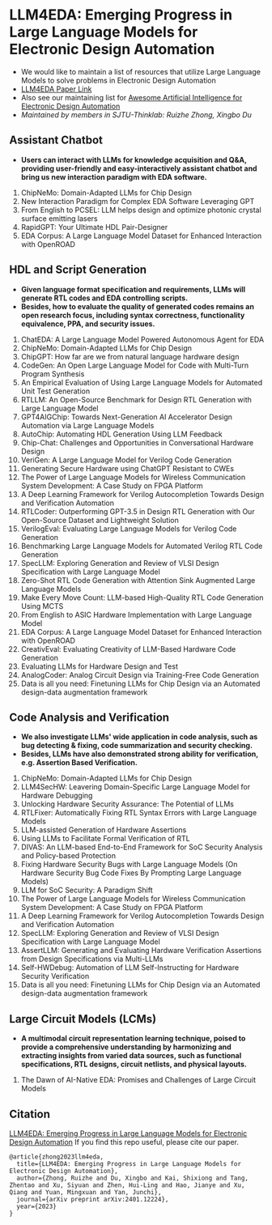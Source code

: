 # LLM4EDA: Emerging Progress in Large Language Models for Electronic Design Automation
- We would like to maintain a list of resources that utilize Large Language Models to solve problems in Electronic Design Automation
- [LLM4EDA Paper Link](https://arxiv.org/abs/2401.12224)
- Also see our maintaining list for [Awesome Artificial Intelligence for Electronic Design Automation](https://github.com/Thinklab-SJTU/awesome-ai4eda)
- *Maintained by members in SJTU-Thinklab: Ruizhe Zhong, Xingbo Du*



## Assistant Chatbot
- **Users can interact with LLMs for knowledge acquisition and Q&A, providing user-friendly and easy-interactively assistant chatbot and bring us new interaction paradigm with EDA software.**
1. ChipNeMo: Domain-Adapted LLMs for Chip Design
2. New Interaction Paradigm for Complex EDA Software Leveraging GPT
3. From English to PCSEL: LLM helps design and optimize photonic crystal surface emitting lasers
4. RapidGPT: Your Ultimate HDL Pair-Designer
5. EDA Corpus: A Large Language Model Dataset for Enhanced Interaction with OpenROAD


## HDL and Script Generation
- **Given language format specification and requirements, LLMs will generate RTL codes and EDA controlling scripts.**
- **Besides, how to evaluate the quality of generated codes remains an open research focus, including syntax correctness, functionality equivalence, PPA, and security issues.**
1. ChatEDA: A Large Language Model Powered Autonomous Agent for EDA
2. ChipNeMo: Domain-Adapted LLMs for Chip Design
3. ChipGPT: How far are we from natural language hardware design
4. CodeGen: An Open Large Language Model for Code with Multi-Turn Program Synthesis
5. An Empirical Evaluation of Using Large Language Models for Automated Unit Test Generation
6. RTLLM: An Open-Source Benchmark for Design RTL Generation with Large Language Model
7. GPT4AIGChip: Towards Next-Generation AI Accelerator Design Automation via Large Language Models
8. AutoChip: Automating HDL Generation Using LLM Feedback
9. Chip-Chat: Challenges and Opportunities in Conversational Hardware Design
10. VeriGen: A Large Language Model for Verilog Code Generation
11. Generating Secure Hardware using ChatGPT Resistant to CWEs
12. The Power of Large Language Models for Wireless Communication System Development: A Case Study on FPGA Platform
13. A Deep Learning Framework for Verilog Autocompletion Towards Design and Verification Automation
14. RTLCoder: Outperforming GPT-3.5 in Design RTL Generation with Our Open-Source Dataset and Lightweight Solution
15. VerilogEval: Evaluating Large Language Models for Verilog Code Generation
16. Benchmarking Large Language Models for Automated Verilog RTL Code Generation
17. SpecLLM: Exploring Generation and Review of VLSI Design Specification with Large Language Model
18. Zero-Shot RTL Code Generation with Attention Sink Augmented Large Language Models
19. Make Every Move Count: LLM-based High-Quality RTL Code Generation Using MCTS
20. From English to ASIC Hardware Implementation with Large Language Model
21. EDA Corpus: A Large Language Model Dataset for Enhanced Interaction with OpenROAD
22. CreativEval: Evaluating Creativity of LLM-Based Hardware Code Generation
23. Evaluating LLMs for Hardware Design and Test
24. AnalogCoder: Analog Circuit Design via Training-Free Code Generation
25. Data is all you need: Finetuning LLMs for Chip Design via an Automated design-data augmentation framework




## Code Analysis and Verification
- **We also investigate LLMs' wide application in code analysis, such as bug detecting & fixing, code summarization and security checking.**
- **Besides, LLMs have also demonstrated strong ability for verification, e.g. Assertion Based Verification.**
1. ChipNeMo: Domain-Adapted LLMs for Chip Design
2. LLM4SecHW: Leavering Domain-Specific Large Language Model for Hardware Debugging
3. Unlocking Hardware Security Assurance: The Potential of LLMs
4. RTLFixer: Automatically Fixing RTL Syntax Errors with Large Language Models
5. LLM-assisted Generation of Hardware Assertions
6. Using LLMs to Facilitate Formal Verification of RTL
7. DIVAS: An LLM-based End-to-End Framework for SoC Security Analysis and Policy-based Protection
8. Fixing Hardware Security Bugs with Large Language Models (On Hardware Security Bug Code Fixes By Prompting Large Language Models)
9. LLM for SoC Security: A Paradigm Shift
10. The Power of Large Language Models for Wireless Communication System Development: A Case Study on FPGA Platform
11. A Deep Learning Framework for Verilog Autocompletion Towards Design and Verification Automation
12. SpecLLM: Exploring Generation and Review of VLSI Design Specification with Large Language Model
13. AssertLLM: Generating and Evaluating Hardware Verification Assertions from Design Specifications via Multi-LLMs
14. Self-HWDebug: Automation of LLM Self-Instructing for Hardware Security Verification
15. Data is all you need: Finetuning LLMs for Chip Design via an Automated design-data augmentation framework


## Large Circuit Models (LCMs)
- **A multimodal circuit representation learning technique, poised to provide a comprehensive understanding by harmonizing and extracting insights from varied data sources, such as functional specifications, RTL designs, circuit netlists, and physical layouts.**
1. The Dawn of AI-Native EDA: Promises and Challenges of Large Circuit Models


<!-- ## Feature Extraction -->


<!-- ## Logic Synthesis -->


<!-- ## Optimization -->


<!-- ## Task Planning -->


## Citation
[LLM4EDA: Emerging Progress in Large Language Models for Electronic Design Automation](https://arxiv.org/abs/2401.12224)
If you find this repo useful, please cite our paper.
```
@article{zhong2023llm4eda,
  title={LLM4EDA: Emerging Progress in Large Language Models for Electronic Design Automation},
  author={Zhong, Ruizhe and Du, Xingbo and Kai, Shixiong and Tang, Zhentao and Xu, Siyuan and Zhen, Hui-Ling and Hao, Jianye and Xu, Qiang and Yuan, Mingxuan and Yan, Junchi},
  journal={arXiv preprint arXiv:2401.12224},
  year={2023}
}
```

